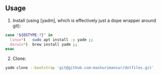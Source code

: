 Usage
-----

1. Install (using [yadm], which is effectively just a dope wrapper around git):

```sh
case "${OSTYPE:?}" in
  linux*)   sudo apt install -y yadm ;;
  darwin*)  brew install yadm ;;
esac
```

2. Clone:

```sh
yadm clone --bootstrap 'git@github.com:mashurimansur/dotfiles.git'
```